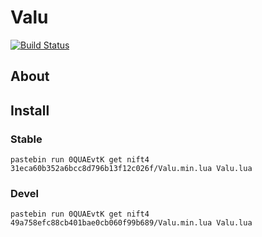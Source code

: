 # Valu
[![Build Status](https://travis-ci.org/nift4/Valu.svg?branch=master)](https://squiddev-cc.github.io/howl.ci/?p=travis/builds&repo=nift4/Valu)
## About
## Install
### Stable

    pastebin run 0QUAEvtK get nift4 31eca60b352a6bcc8d796b13f12c026f/Valu.min.lua Valu.lua

### Devel

    pastebin run 0QUAEvtK get nift4 49a758efc88cb401bae0cb060f99b689/Valu.min.lua Valu.lua


